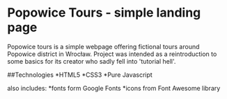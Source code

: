 # Popowice Tours - simple landing page

Popowice tours is a simple webpage offering fictional tours around Popowice district in Wrocław.
Project was intended as a reintroduction to some basics for its creator who sadly fell into 'tutorial hell'.

##Technologies
\*HTML5
\*CSS3
\*Pure Javascript

also includes:
\*fonts form Google Fonts
\*icons from Font Awesome library
